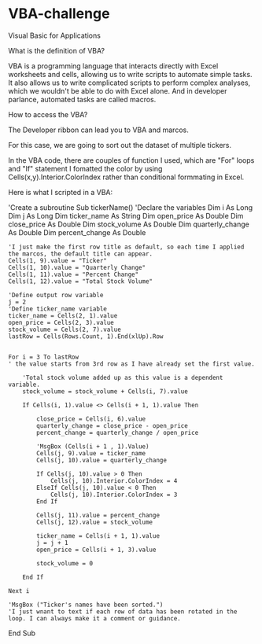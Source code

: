 # VBA-challenge
Visual Basic for Applications

What is the definition of VBA?

VBA is a programming language that interacts directly with Excel worksheets and cells, allowing us to write scripts to automate simple tasks. It also allows us to write complicated scripts to perform complex analyses, which we wouldn't be able to do with Excel alone. And in developer parlance, automated tasks are called macros. 

How to access the VBA?

The Developer ribbon can lead you to VBA and marcos.

For this case, we are going to sort out the dataset of multiple tickers.

In the VBA code, there are couples of function I used, which are "For" loops and "If" statement
I fomatted the color by using Cells(x,y).Interior.ColorIndex rather than conditional formmating in Excel.


Here is what I scripted in a VBA:

'Create a subroutine
Sub tickerName()
    'Declare the variables
    Dim i As Long
    Dim j As Long
    Dim ticker_name As String
    Dim open_price As Double
    Dim close_price As Double
    Dim stock_volume As Double
    Dim quarterly_change As Double
    Dim percent_change As Double

    'I just make the first row title as default, so each time I applied the marcos, the default title can appear.
    Cells(1, 9).value = "Ticker"
    Cells(1, 10).value = "Quarterly Change"
    Cells(1, 11).value = "Percent Change"
    Cells(1, 12).value = "Total Stock Volume"
    
    'Define output row variable
    j = 2
    'Define ticker_name variable
    ticker_name = Cells(2, 1).value
    open_price = Cells(2, 3).value
    stock_volume = Cells(2, 7).value
    lastRow = Cells(Rows.Count, 1).End(xlUp).Row
    
    
    For i = 3 To lastRow
    ' the value starts from 3rd row as I have already set the first value.
        
        'Total stock volume added up as this value is a dependent variable. 
        stock_volume = stock_volume + Cells(i, 7).value
        
        If Cells(i, 1).value <> Cells(i + 1, 1).value Then
            
            close_price = Cells(i, 6).value
            quarterly_change = close_price - open_price
            percent_change = quarterly_change / open_price
        
            'MsgBox (Cells(i + 1 , 1).Value)
            Cells(j, 9).value = ticker_name
            Cells(j, 10).value = quarterly_change
            
            If Cells(j, 10).value > 0 Then
                Cells(j, 10).Interior.ColorIndex = 4
            ElseIf Cells(j, 10).value < 0 Then
                Cells(j, 10).Interior.ColorIndex = 3
            End If
            
            Cells(j, 11).value = percent_change
            Cells(j, 12).value = stock_volume
            
            ticker_name = Cells(i + 1, 1).value
            j = j + 1
            open_price = Cells(i + 1, 3).value
            
            stock_volume = 0
            
        End If
    
    Next i
    
    'MsgBox ("Ticker's names have been sorted.")
    'I just wnant to text if each row of data has been rotated in the loop. I can always make it a comment or guidance.
End Sub
